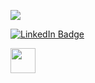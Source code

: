 <img src="https://coursework.vschool.io/content/images/size/w2000/2016/03/javascript-logo-banner.jpg"> </img>

[![LinkedIn Badge](https://img.shields.io/badge/LinkedIn-Profile-informational?style=flat&logo=linkedin&logoColor=white&color=0D76A8)](https://www.linkedin.com/in/noahfranco/)

<img src="https://giphy.com/embed/jpbnoe3UIa8TU8LM13" width="40" height="40" />

